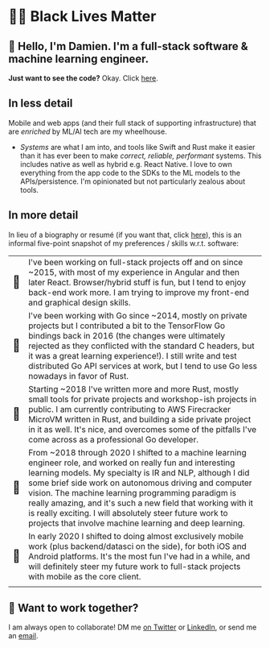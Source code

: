 # ✊🏾 Black Lives Matter

## 👋 Hello, I'm Damien. I'm a full-stack software & machine learning engineer.

**Just want to see the code?** Okay. Click [here][4].

## In less detail

Mobile and web apps (and their full stack of supporting infrastructure) that are _enriched_ by ML/AI tech are my wheelhouse.

- _Systems_ are what I am into, and tools like Swift and Rust make it easier than it has ever been to make _correct, reliable, performant_ systems.  This includes native as well as hybrid e.g. React Native. I love to own everything from the app code to the SDKs to the ML models to the APIs/persistence. I'm opinionated but not particularly zealous about tools.

## In more detail

In lieu of a biography or resumé (if you want that, click [here][1]), this is an informal five-point snapshot of my preferences / skills w.r.t. software:

| | |
| -| -|
| <font size="+2">🧱</font> |I've been working on full-stack projects off and on since ~2015, with most of my experience in Angular and then later React. Browser/hybrid stuff is fun, but I tend to enjoy back-end work more. I am trying to improve my front-end and graphical design skills.|
| <font size="+2">🐹</font> |I've been working with Go since ~2014, mostly on private projects but I contributed a bit to the TensorFlow Go bindings back in 2016 (the changes were ultimately rejected as they conflicted with the standard C headers, but it was a great learning experience!). I still write and test distributed Go API services at work, but I tend to use Go less nowadays in favor of Rust.|
| <font size="+2">🦀</font>|Starting ~2018 I've written more and more Rust, mostly small tools for private projects and workshop-ish projects in public. I am currently contributing to AWS Firecracker MicroVM written in Rust, and building a side private project in it as well. It's nice, and overcomes some of the pitfalls I've come across as a professional Go developer.|
| <font size="+2">🧠</font> |From ~2018 through 2020 I shifted to a machine learning engineer role, and worked on really fun and interesting learning models. My specialty is IR and NLP, although I did some brief side work on autonomous driving and computer vision. The machine learning programming paradigm is really amazing, and it's such a new field that working with it is really exciting. I will absolutely steer future work to projects that involve machine learning and deep learning.|
| <font size="+2">📱</font>|In early 2020 I shifted to doing almost exclusively mobile work (plus backend/datasci on the side), for both iOS and Android platforms. It's the most fun I've had in a while, and will definitely steer my future work to full-stack projects with mobile as the core client.|
||

## 🤝 Want to work together?

I am always open to collaborate! DM me [on Twitter][2] or [LinkedIn][1], or send me an [email][3].

[1]: https://linkedin.com/in/damienstanton
[2]: https://twitter.com/damienstanton
[3]: mailto:damien@damienstanton.com
[4]: https://github.com/damienstanton?tab=repositories&q=&type=public&language=
